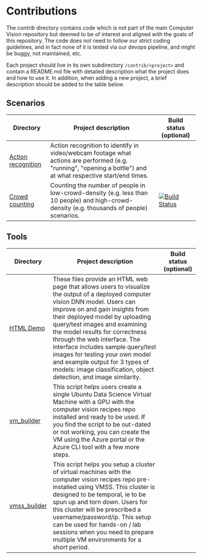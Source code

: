 # Contributions

The *contrib* directory contains code which is not part of the main Computer Vision repository but deemed to be of interest and aligned with the goals of this repository. The code does not need to follow our strict coding guidelines, and in fact none of it is tested via our devops pipeline, and might be buggy, not maintained, etc.

Each project should live in its own subdirectory ```/contrib/<project>``` and contain a README.md file with detailed description what the project does and how to use it. In addition, when adding a new project, a brief description should be added to the table below.


## Scenarios
| Directory | Project description | Build status (optional) |
|---|---|---|
| [Action recognition](action_recognition) | Action recognition to identify in video/webcam footage what actions are performed (e.g. "running", "opening a bottle") and at what respective start/end times.| |
| [Crowd counting](crowd_counting) | Counting the number of people in low-crowd-density (e.g. less than 10 people) and high-crowd-density (e.g. thousands of people) scenarios. | [![Build Status](https://dev.azure.com/team-sharat/crowd-counting/_apis/build/status/lixzhang.cnt?branchName=lixzhang%2Fsubmodule-rev3)](https://dev.azure.com/team-sharat/crowd-counting/_build/latest?definitionId=49&branchName=lixzhang%2Fsubmodule-rev3)|

## Tools
| Directory | Project description | Build status (optional) |
|---|---|---|
| [HTML Demo](html_demo) | These files provide an HTML web page that allows users to visualize the output of a deployed computer vision DNN model. Users can improve on and gain insights from their deployed model by uploading query/test images and examining the model results for correctness through the web interface. The interface includes sample query/test images for testing your own model and example output for 3 types of models: image classification, object detection, and image similarity. | |
| [vm_builder](vm_builder) | This script helps users create a single Ubuntu Data Science Virtual Machine with a GPU with the computer vision recipes repo installed and ready to be used. If you find the script to be out-dated or not working, you can create the VM using the Azure portal or the Azure CLI tool with a few more steps. | |
| [vmss_builder](vmss_builder) | This script helps you setup a cluster of virtual machines with the computer vision recipes repo pre-installed using VMSS. This cluster is designed to be temporal, ie to be spun up and torn down. Users for this cluster will be prescribed a username/password/ip. This setup can be used for hands-on / lab sessions when you need to prepare multiple VM environments for a short period.|

